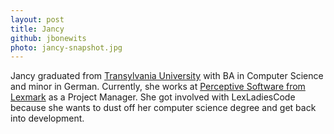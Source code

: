 ```yaml
---
layout: post
title: Jancy
github: jbonewits
photo: jancy-snapshot.jpg
---
```


Jancy graduated from [Transylvania University](http://www.transy.edu/) with BA in Computer Science and minor in German.  Currently, she works at [Perceptive Software from Lexmark](http://www.perceptivesoftware.com/) as a Project Manager.  She got involved with LexLadiesCode because she wants to dust off her computer science degree and get back into development.
